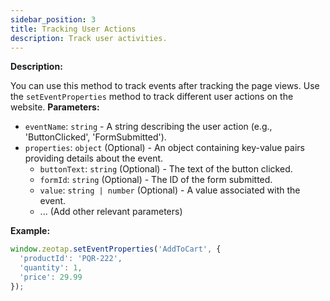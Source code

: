 ```yaml
---
sidebar_position: 3
title: Tracking User Actions
description: Track user activities.
---
```


**Description:**

You can use this method to track events after tracking the page views. Use the ```setEventProperties``` method to track different user actions on the website.
**Parameters:**
* `eventName`: `string` - A string describing the user action (e.g., 'ButtonClicked', 'FormSubmitted').
* `properties`: `object` (Optional) - An object containing key-value pairs providing details about the event.
    * `buttonText`: `string` (Optional) - The text of the button clicked.
    * `formId`: `string` (Optional) - The ID of the form submitted.
    * `value`: `string | number` (Optional) - A value associated with the event.
    * ... (Add other relevant parameters)

**Example:**
```javascript
window.zeotap.setEventProperties('AddToCart', {
  'productId': 'PQR-222',
  'quantity': 1,
  'price': 29.99
});
```